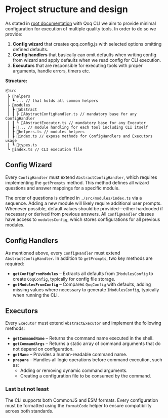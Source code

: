 # Project structure and design

As stated in [root documentation](../README.md) with Qoq CLI we aim to provide minimal configuration for execution of multiple quality tools. In order to do so we provide:

1. **Config wizard** that creates qoq.config.js with selected options omitting defined defaults.
1. **Config handlers** that basically can omit defaults when writing config from wizard and apply defaults when we read config for CLI execution.
1. **Executors** that are responsible for executing tools with proper arguments, handle errors, timers etc.

**Structure:**

```
📦src
 ┣ 📂helpers
 ┃ ┗ ... // that holds all common helpers
 ┣ 📂modules
 ┃ ┣ 📂abstract
 ┃ ┃ ┣ 📜AbstractConfigHandler.ts // mandatory base for any ConfigHandler
 ┃ ┃ ┗ 📜AbstractExecutor.ts // mandatory base for any Executor
 ┃ ┣ 📂... // module handling for each tool including CLI itself
 ┃ ┣ 📜helpers.ts // modules helpers
 ┃ ┣ 📜index.ts // expose methods for ConfigHandlers and Executors usage
 ┃ ┗ 📜types.ts
 ┗ 📜index.ts // CLI execution file
```
## Config Wizard

Every `ConfigHandler` must extend `AbstractConfigHandler`, which requires implementing the `getPrompts` method. This method defines all wizard questions and answer mappings for a specific module.

The order of questions is defined in `./src/modules/index.ts` via a sequence. Adding a new module will likely require additional user prompts. Whenever possible, default values should be provided—either hardcoded if necessary or derived from previous answers. All `ConfigHandler` classes have access to `modulesConfig`, which stores configurations for all previous modules.

## Config Handlers

As mentioned above, every `ConfigHandler` must extend `AbstractConfigHandler`. In addition to `getPrompts`, two key methods are required:

- **`getConfigFromModules`** – Extracts all defaults from `IModulesConfig` to create `QoqConfig`, typically for config file storage.
- **`getModulesFromConfig`** – Compares `QoqConfig` with defaults, adding missing values where necessary to generate `IModulesConfig`, typically when running the CLI.

## Executors

Every `Executor` must extend `AbstractExecutor` and implement the following methods:

- **`getCommandName`** – Returns the command name executed in the shell.
- **`getCommandArgs`** – Returns a static array of command arguments that do not depend on configuration.
- **`getName`** – Provides a human-readable command name.
- **`prepare`** – Handles all logic operations before command execution, such as:
  - Adding or removing dynamic command arguments.
  - Creating a configuration file to be consumed by the command.

### Last but not least

The CLI supports both CommonJS and ESM formats. Every configuration must be formatted using the `formatCode` helper to ensure compatibility across both standards.  
